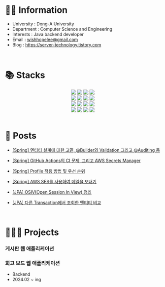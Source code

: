 <div>
  <h1>💁🏻 Information</h1>

  - University : Dong-A University
  - Department : Computer Science and Engineering
  - Interests : Java backend developer
  - Email : wishhopelee@gmail.com
  - Blog : https://server-technology.tistory.com
</div>
<br>

<!-- 기술 스택 -->
<div>
<h1>📚 Stacks</h1>
<div align=center>
  <img src="https://img.shields.io/badge/java-007396?style=for-the-badge&logo=java&logoColor=white">
  <img src="https://img.shields.io/badge/html5-E34F26?style=for-the-badge&logo=html5&logoColor=white">
  <img src="https://img.shields.io/badge/css-1572B6?style=for-the-badge&logo=css3&logoColor=white">
  <img src="https://img.shields.io/badge/javascript-F7DF1E?style=for-the-badge&logo=javascript&logoColor=black">
  <br>

  <img src="https://img.shields.io/badge/jquery-0769AD?style=for-the-badge&logo=jquery&logoColor=white">
  <img src="https://img.shields.io/badge/mysql-4479A1?style=for-the-badge&logo=mysql&logoColor=white">
  <img src="https://img.shields.io/badge/springboot-6DB33F?style=for-the-badge&logo=springboot&logoColor=white">
  <img src="https://img.shields.io/badge/bootstrap-7952B3?style=for-the-badge&logo=bootstrap&logoColor=white">
  <br>
  
  <img src="https://img.shields.io/badge/gradle-02303A?style=for-the-badge&logo=gradle&logoColor=white">
  <img src="https://img.shields.io/badge/github-181717?style=for-the-badge&logo=github&logoColor=white">
  <img src="https://img.shields.io/badge/git-F05032?style=for-the-badge&logo=git&logoColor=white">
  <img src="https://img.shields.io/badge/hibernate-59666C?style=for-the-badge&logo=Hibernate&logoColor=white">
  <br>

  <img src="https://img.shields.io/badge/androidstudio-34A853?style=for-the-badge&logo=android&logoColor=white">
  <img src="https://img.shields.io/badge/thymeleaf-005F0F?style=for-the-badge&logo=thymeleaf&logoColor=white">
  <img src="https://img.shields.io/badge/cplusplus-00599C?style=for-the-badge&logo=cplusplus&logoColor=white">
  <img src="https://img.shields.io/badge/kotlin-7F52FF?style=for-the-badge&logo=kotlin&logoColor=white">

</div>
</div>
<br>

<!-- 블로그 포스트 -->
<div>
<h1>📝 Posts</h1>

- <a href="https://server-technology.tistory.com/247">[Spring] 엔티티 설계에 대한 고민, @Builder와 Validation 그리고 @Auditing 등</a>

- <a href="https://server-technology.tistory.com/280">[Spring] GitHub Actions의 CI 문제, 그리고 AWS Secrets Manager</a>

- <a href="https://server-technology.tistory.com/299">[Spring] Profile 적용 방법 및 우선 순위</a>

- <a href="https://server-technology.tistory.com/303">[Spring] AWS SES를 사용하여 메일을 보내기</a>

- <a href="https://server-technology.tistory.com/289">[JPA] OSIV(Open Session In View) 정리</a>

- <a href="https://server-technology.tistory.com/285">[JPA] 다른 Transaction에서 조회한 엔티티 비교</a>
</div>
<br>


<!-- 프로젝트 -->
<div>
  <h1>🧑🏻‍💻 Projects</h1>
  <h3>게시판 웹 애플리케이션</h3>
  
  <h3>회고 보드 웹 애플리케이션</h3>

  - Backend
  - 2024.02 ~ ing
</div>
